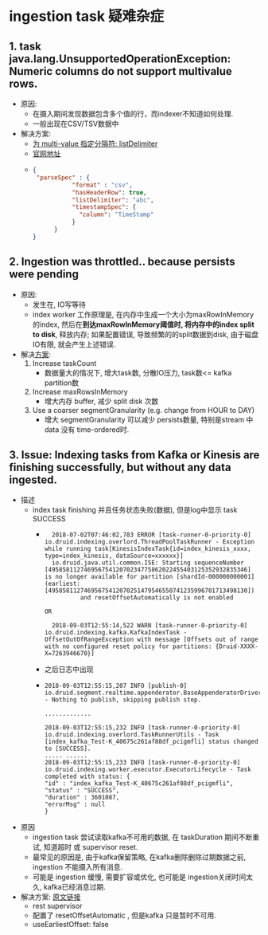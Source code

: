 # ingestion task 疑难杂症
## 1. task java.lang.UnsupportedOperationException: Numeric columns do not support multivalue rows.
- 原因:
  - 在摄入期间发现数据包含多个值的行，而indexer不知道如何处理.
  - 一般出现在CSV/TSV数据中
- 解决方案:
  - [为 multi-value 指定分隔符: listDelimiter](https://support.imply.io/hc/en-us/articles/360004103373-Data-ingestion-failure-due-to-error-Numeric-columns-do-not-support-multivalue-rows-)
  - [官网地址](https://druid.apache.org/docs/latest/ingestion/data-formats.html#csv)
  - ```json
    {
     "parseSpec" : {
               "format" : "csv",
               "hasHeaderRow": true,
               "listDelimiter": "abc",
               "timestampSpec": {
                 "column": "TimeStamp"
               }
          }
    }
    ```
## 2. Ingestion was throttled.. because persists were pending
- 原因:
  - 发生在, IO写等待
  - index worker 工作原理是, 在内存中生成一个大小为maxRowInMemory的index, 然后在**到达maxRowInMemory阈值时, 将内存中的index split to disk**, 释放内存; 如果配置错误, 导致频繁的的split数据到disk, 由于磁盘IO有限, 就会产生上述错误.
- 解决[方案](https://support.imply.io/hc/en-us/articles/360009051253-Issue-Indexing-tasks-from-Kafka-or-Kinesis-are-finishing-successfully-but-without-any-data-ingested-):
  1. Increase taskCount
     - 数据量大的情况下, 增大task数, 分散IO压力, task数<= kafka partition数
  2. Increase maxRowsInMemory
     - 增大内存 buffer, 减少 split disk 次数
  3. Use a coarser segmentGranularity (e.g. change from HOUR to DAY)
     - 增大 segmentGranularity 可以减少 persists数量, 特别是stream 中 data 没有 time-ordered时.
## 3. Issue: Indexing tasks from Kafka or Kinesis are finishing successfully, but without any data ingested.
- 描述
    - index task finishing 并且任务状态失败(数据), 但是log中显示 task SUCCESS
        - ```text
            2018-07-02T07:46:02,783 ERROR [task-runner-0-priority-0] io.druid.indexing.overlord.ThreadPoolTaskRunner - Exception while running task[KinesisIndexTask{id=index_kinesis_xxxx, type=index_kinesis, dataSource=xxxxxx}]
            io.druid.java.util.common.ISE: Starting sequenceNumber [49585811274695675412070234775862022455403125352932835346] is no longer available for partition [shardId-000000000001] (earliest: [49585811274695675412070251479546550741235996701713498130]) 
                    and resetOffsetAutomatically is not enabled
          
          OR
          
            2018-09-03T12:55:14,522 WARN [task-runner-0-priority-0] io.druid.indexing.kafka.KafkaIndexTask - OffsetOutOfRangeException with message [Offsets out of range with no configured reset policy for partitions: {Druid-XXXX-X=7263946670}]
          ```
        - 之后日志中出现
        - ```text
          2018-09-03T12:55:15,207 INFO [publish-0] io.druid.segment.realtime.appenderator.BaseAppenderatorDriver - Nothing to publish, skipping publish step.
          
          .............
          
          2018-09-03T12:55:15,232 INFO [task-runner-0-priority-0] io.druid.indexing.overlord.TaskRunnerUtils - Task [index_kafka_Test-K_40675c261af88df_pcigmfli] status changed to [SUCCESS].
          ..... ......
          2018-09-03T12:55:15,233 INFO [task-runner-0-priority-0] io.druid.indexing.worker.executor.ExecutorLifecycle - Task completed with status: {
          "id" : "index_kafka_Test-K_40675c261af88df_pcigmfli",
          "status" : "SUCCESS",
          "duration" : 3601087,
          "errorMsg" : null
          }
          ```
- 原因
    - ingestion task 尝试读取kafka不可用的数据, 在 taskDuration 期间不断重试, 知道超时 或 supervisor reset.
    - 最常见的原因是, 由于kafka保留策略, 在kafka删除删除过期数据之前, ingestion 不能摄入所有消息.
    - 可能是 ingestion 缓慢, 需要扩容或优化, 也可能是 ingestion关闭时间太久, kafka已经消息过期.
- 解决方案: [原文链接](https://support.imply.io/hc/en-us/articles/360009051253-Issue-Indexing-tasks-from-Kafka-or-Kinesis-are-finishing-successfully-but-without-any-data-ingested-)
    - rest supervisor
    - 配置了 resetOffsetAutomatic , 但是kafka 只是暂时不可用.
    - useEarliestOffset: false